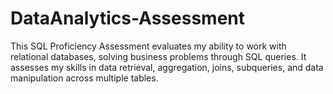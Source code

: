 # DataAnalytics-Assessment
This SQL Proficiency Assessment evaluates my ability to work with relational databases, solving business problems through SQL queries. It assesses my skills in data retrieval, aggregation, joins, subqueries, and data manipulation across multiple tables.
